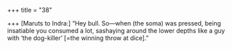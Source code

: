 +++
title = "38"

+++
[Maruts to Indra:] “Hey bull. So—when (the soma) was pressed, being  insatiable you consumed a lot,
sashaying around the lower depths like a guy with ‘the dog-killer’ [=the  winning throw at dice].”